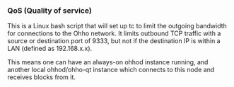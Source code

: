 ### QoS (Quality of service) ###

This is a Linux bash script that will set up tc to limit the outgoing bandwidth for connections to the Ohho network. It limits outbound TCP traffic with a source or destination port of 9333, but not if the destination IP is within a LAN (defined as 192.168.x.x).

This means one can have an always-on ohhod instance running, and another local ohhod/ohho-qt instance which connects to this node and receives blocks from it.
